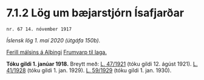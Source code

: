 # 7.1.2 Lög um bæjarstjórn Ísafjarðar

`nr. 67 14. nóvember 1917`

_Íslensk lög 1. maí 2020 (útgáfa 150b)._

[Ferill málsins á Alþingi](https://www.althingi.is/thingstorf/thingmalalistar-eftir-thingum/ferill/?ltg=28&mnr=27)
[Frumvarp til laga.](https://www.althingi.is/altext/28/s/pdf/0027.pdf)

**Tóku gildi 1. janúar 1918.**
Breytt með:
[L. 47/1921](https://althingi.is/altext/stjtnr.html#1921047) (tóku gildi 12. ágúst 1921).
[L. 41/1928](https://althingi.is/altext/stjtnr.html#1928041) (tóku gildi 1. jan. 1929).
[L. 59/1929](https://althingi.is/altext/stjtnr.html#1929059) (tóku gildi 1. jan. 1930).


